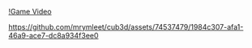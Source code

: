 [!Game Video](https://github.com/mrymleet/cub3d/blob/mourad_branch/cub3d-main/cub3d_2.mp4)


https://github.com/mrymleet/cub3d/assets/74537479/1984c307-afa1-46a9-ace7-dc8a934f3ee0

